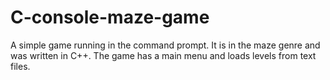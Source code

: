 # C-console-maze-game

A simple game running in the command prompt. It is in the maze genre and was written in C++. The game has a main menu and loads levels from text files.
